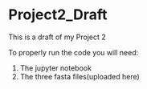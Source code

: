 # Project2_Draft
This is a draft of my Project 2

To properly run the code you will need:

1) The jupyter notebook
2) The three fasta files(uploaded here)
